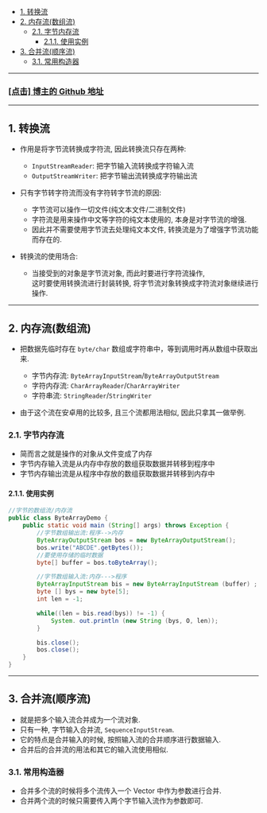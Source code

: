 <!-- TOC -->

- [1. 转换流](#1-转换流)
- [2. 内存流(数组流)](#2-内存流数组流)
  - [2.1. 字节内存流](#21-字节内存流)
    - [2.1.1. 使用实例](#211-使用实例)
- [3. 合并流(顺序流)](#3-合并流顺序流)
  - [3.1. 常用构造器](#31-常用构造器)

<!-- /TOC -->

****
<a href='https://github.com/leon9dragon'><h3>[点击] 博主的 Github 地址</h3></a>
****

## 1. 转换流
- 作用是将字节流转换成字符流, 因此转换流只存在两种:  
  - `InputStreamReader`: 把字节输入流转换成字符输入流
  - `OutputStreamWriter`: 把字节输出流转换成字符输出流

- 只有字节转字符流而没有字符转字节流的原因:  
  - 字节流可以操作一切文件(纯文本文件/二进制文件)
  - 字符流是用来操作中文等字符的纯文本使用的, 本身是对字节流的增强.
  - 因此并不需要使用字节流去处理纯文本文件, 转换流是为了增强字节流功能而存在的.

- 转换流的使用场合:  
  - 当接受到的对象是字节流对象, 而此时要进行字符流操作,  
    这时要使用转换流进行封装转换, 将字节流对象转换成字符流对象继续进行操作.

****

## 2. 内存流(数组流)
- 把数据先临时存在 `byte/char` 数组或字符串中，等到调用时再从数组中获取出来.
  - 字节内存流: `ByteArrayInputStream`/`ByteArrayOutputStream`
  - 字符内存流: `CharArrayReader`/`CharArrayWriter`
  - 字符串流: `StringReader`/`StringWriter`

- 由于这个流在安卓用的比较多, 且三个流都用法相似, 因此只拿其一做举例.

### 2.1. 字节内存流
- 简而言之就是操作的对象从文件变成了内存
- 字节内存输入流是从内存中存放的数组获取数据并转移到程序中
- 字节内存输出流是从程序中存放的数组获取数据并转移到内存中

#### 2.1.1. 使用实例
```java
//字节的数组流/内存流
public class ByteArrayDemo {
    public static void main (String[] args) throws Exception {
        //字节数组输出流:程序-->内存
        ByteArrayOutputStream bos = new ByteArrayOutputStream();
        bos.write("ABCDE".getBytes());
        //要使用存储的临时数据
        byte[] buffer = bos.toByteArray();

        //字节数组输入流:内存--->程序
        ByteArrayInputStream bis = new ByteArrayInputStream (buffer) ;
        byte [] bys = new byte[5];
        int len = -1;

        while((len = bis.read(bys)) != -1) {
            System. out.println (new String (bys, O, len));
        }

        bis.close();
        bos.close();
    }
}
```

****

## 3. 合并流(顺序流)
- 就是把多个输入流合并成为一个流对象.
- 只有一种, 字节输入合并流, `SequenceInputStream`.
- 它的特点是合并输入的时候, 按照输入流的合并顺序进行数据输入.
- 合并后的合并流的用法和其它的输入流使用相似.

### 3.1. 常用构造器
- 合并多个流的时候将多个流传入一个 Vector 中作为参数进行合并.
- 合并两个流的时候只需要传入两个字节输入流作为参数即可.